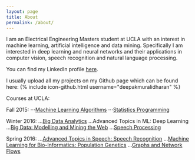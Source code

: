 ```yaml
---
layout: page
title: About
permalink: /about/
---
```


I am an Electrical Engineering Masters student at UCLA with an interest in machine learning, artificial intelligence
and data mining. Specifically I am interested in deep learning and neural networks and their applications in computer vision, speech recognition and natural language processing.

You can find my LinkedIn profile [here](https://www.linkedin.com/in/muralidharandeepak).

I usually upload all my projects on my Github page which can be found here:
{% include icon-github.html username="deepakmuralidharan" %}

Courses at UCLA:

Fall 2015:
⋅⋅⋅[Machine Learning Algorithms](https://github.com/deepakmuralidharan/CS260-Machine-Learning-Algorithms)
⋅⋅⋅[Statistics Programming](https://github.com/deepakmuralidharan/STATS202A-Statistics-Programming)

Winter 2016:
...[Big Data Analytics](https://github.com/deepakmuralidharan/CS249-Yelp-Restaurant-Photo-Classification-Challenge)
...Advanced Topics in ML: Deep Learning
...[Big Data: Modelling and Mining the Web](https://github.com/deepakmuralidharan/EE239AS-Big-Data-Modelling-and-Mining-the-Web)
...[Speech Processing](https://github.com/ShubhamAgarwal12/SpeechProcessing)

Spring 2016:
...[Advanced Topics in Speech: Speech Recognition](https://github.com/ShubhamAgarwal12/Automatic-Speaker-Recognition)
...[Machine Learning for Bio-Informatics: Population Genetics](https://github.com/deepakmuralidharan/CM229-Genotype-Imputation-using-Bidirectional-RNN)
...[Graphs and Network Flows](https://github.com/deepakmuralidharan/EE232E-Graphs-and-Network-Flows)
